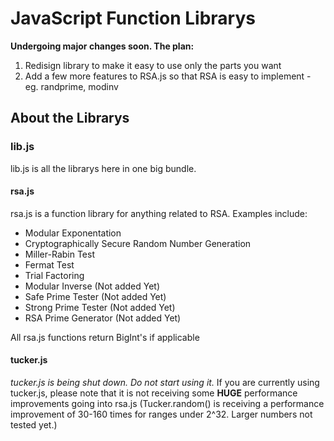 # JavaScript Function Librarys

**Undergoing major changes soon. The plan:**
1. Redisign library to make it easy to use only the parts you want
2. Add a few more features to RSA.js so that RSA is easy to implement - eg. randprime, modinv

## About the Librarys

### lib.js
lib.js is all the librarys here in one big bundle.

#### rsa.js
rsa.js is a function library for anything related to RSA. Examples include:
- Modular Exponentation
- Cryptographically Secure Random Number Generation
- Miller-Rabin Test
- Fermat Test
- Trial Factoring
- Modular Inverse (Not added Yet)
- Safe Prime Tester (Not added Yet)
- Strong Prime Tester (Not added Yet)
- RSA Prime Generator (Not added Yet)

All rsa.js functions return BigInt's if applicable



#### tucker.js
*tucker.js is being shut down. Do not start using it.*
If you are currently using tucker.js, please note that it is not receiving some **HUGE** performance improvements going into rsa.js
(Tucker.random() is receiving a performance improvement of 30-160 times for ranges under 2^32. Larger numbers not tested yet.)
